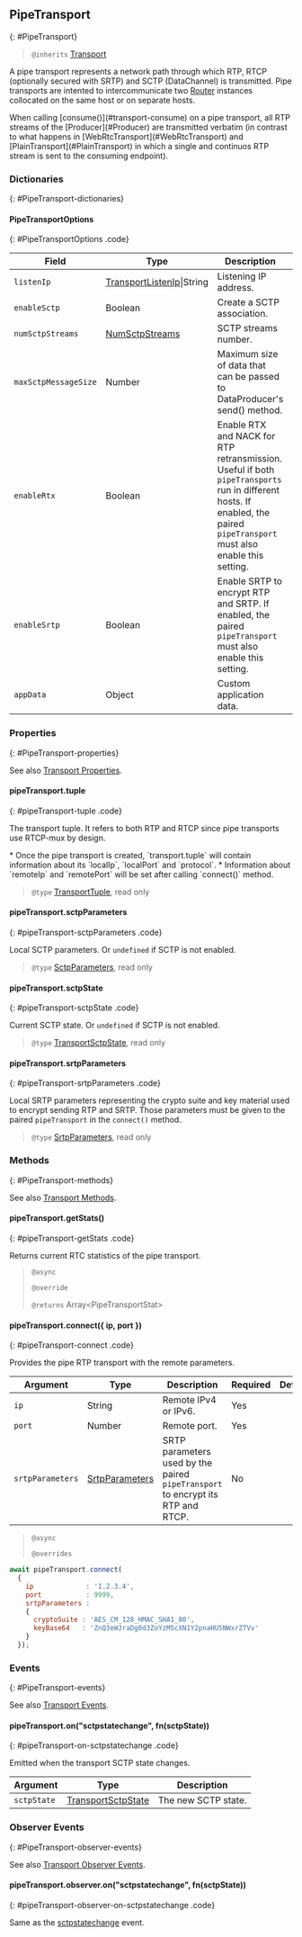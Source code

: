 ## PipeTransport
{: #PipeTransport}

<section markdown="1">

> `@inherits` [Transport](#Transport)

A pipe transport represents a network path through which RTP, RTCP (optionally secured with SRTP) and SCTP (DataChannel) is transmitted. Pipe transports are intented to intercommunicate two [Router](#Router) instances collocated on the same host or on separate hosts.

<div markdown="1" class="note">
When calling [consume()](#transport-consume) on a pipe transport, all RTP streams of the [Producer](#Producer) are transmitted verbatim (in contrast to what happens in [WebRtcTransport](#WebRtcTransport) and [PlainTransport](#PlainTransport) in which a single and continuos RTP stream is sent to the consuming endpoint).
</div>

</section>


### Dictionaries
{: #PipeTransport-dictionaries}

<section markdown="1">

#### PipeTransportOptions
{: #PipeTransportOptions .code}

<div markdown="1" class="table-wrapper L3">

Field         | Type    | Description   | Required | Default
------------- | ------- | ------------- | -------- | ---------
`listenIp`    | [TransportListenIp](#TransportListenIp)\|String| Listening IP address. | Yes |
`enableSctp` | Boolean | Create a SCTP association. | No | `false`
`numSctpStreams` | [NumSctpStreams](/documentation/v3/mediasoup/sctp-parameters/#NumSctpStreams) | SCTP streams number. | No |
`maxSctpMessageSize` | Number | Maximum size of data that can be passed to DataProducer's send() method. | No | 1073741823
`enableRtx`   | Boolean | Enable RTX and NACK for RTP retransmission. Useful if both `pipeTransports` run in different hosts. If enabled, the paired `pipeTransport` must also enable this setting. | No | `false`
`enableSrtp`  | Boolean | Enable SRTP to encrypt RTP and SRTP. If enabled, the paired `pipeTransport` must also enable this setting. | No | `false`
`appData`     | Object  | Custom application data. | No | `{ }`

</div>

</section>


### Properties
{: #PipeTransport-properties}

<section markdown="1">

See also [Transport Properties](#Transport-properties).

#### pipeTransport.tuple
{: #pipeTransport-tuple .code}

The transport tuple. It refers to both RTP and RTCP since pipe transports use RTCP-mux by design.

<div markdown="1" class="note">
* Once the pipe transport is created, `transport.tuple` will contain information about its `localIp`, `localPort` and `protocol`.
* Information about `remoteIp` and `remotePort` will be set after calling `connect()` method.
</div>

> `@type` [TransportTuple](#TransportTuple), read only

#### pipeTransport.sctpParameters
{: #pipeTransport-sctpParameters .code}

Local SCTP parameters. Or `undefined` if SCTP is not enabled.

> `@type` [SctpParameters](/documentation/v3/mediasoup/sctp-parameters/#SctpParameters), read only

#### pipeTransport.sctpState
{: #pipeTransport-sctpState .code}

Current SCTP state. Or `undefined` if SCTP is not enabled.

> `@type` [TransportSctpState](#TransportSctpState), read only

#### pipeTransport.srtpParameters
{: #pipeTransport-srtpParameters .code}

Local SRTP parameters representing the crypto suite and key material used to encrypt sending RTP and SRTP. Those parameters must be given to the paired `pipeTransport` in the `connect()` method.

> `@type` [SrtpParameters](/documentation/v3/mediasoup/srtp-parameters/#SrtpParameters), read only

</section>


### Methods
{: #PipeTransport-methods}

<section markdown="1">

See also [Transport Methods](#Transport-methods).

#### pipeTransport.getStats()
{: #pipeTransport-getStats .code}

Returns current RTC statistics of the pipe transport.

> `@async`
> 
> `@override`
> 
> `@returns` Array&lt;PipeTransportStat&gt;

#### pipeTransport.connect({ ip, port })
{: #pipeTransport-connect .code}

Provides the pipe RTP transport with the remote parameters.

<div markdown="1" class="table-wrapper L3">

Argument   | Type    | Description | Required | Default 
---------- | ------- | ----------- | -------- | ----------
`ip`       | String  | Remote IPv4 or IPv6.   | Yes |
`port`     | Number  | Remote port.           | Yes |
`srtpParameters` | [SrtpParameters](/documentation/v3/mediasoup/srtp-parameters/#SrtpParameters) | SRTP parameters used by the paired `pipeTransport` to encrypt its RTP and RTCP. | No |

</div>

> `@async`
> 
> `@overrides`

```javascript
await pipeTransport.connect(
  {
    ip             : '1.2.3.4',
    port           : 9999,
    srtpParameters :
    {
      cryptoSuite : 'AES_CM_128_HMAC_SHA1_80',
      keyBase64   : 'ZnQ3eWJraDg0d3ZoYzM5cXN1Y2pnaHU5NWxrZTVv'
    }
  });
```

</section>


### Events
{: #PipeTransport-events}

<section markdown="1">

See also [Transport Events](#Transport-events).

#### pipeTransport.on("sctpstatechange", fn(sctpState))
{: #pipeTransport-on-sctpstatechange .code}

Emitted when the transport SCTP state changes.

<div markdown="1" class="table-wrapper L3">

Argument | Type    | Description   
----------------- | ------- | ----------------
`sctpState`       | [TransportSctpState](#TransportSctpState) | The new SCTP state.

</div>

</section>


### Observer Events
{: #PipeTransport-observer-events}

<section markdown="1">

See also [Transport Observer Events](#Transport-observer-events).

#### pipeTransport.observer.on("sctpstatechange", fn(sctpState))
{: #pipeTransport-observer-on-sctpstatechange .code}

Same as the [sctpstatechange](#pipeTransport-on-sctpstatechange) event.

</section>
